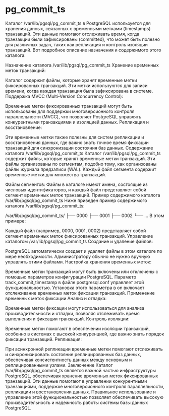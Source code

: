 # pg_commit_ts
Каталог /var/lib/pgsql/pg_commit_ts в PostgreSQL используется для хранения данных, связанных с временными метками (timestamps) транзакций. Эти данные помогают отслеживать время, когда транзакции были зафиксированы (committed), что может быть полезно для различных задач, таких как репликация и контроль изоляции транзакций. Вот подробное описание назначения и содержимого этого каталога:

Назначение каталога /var/lib/pgsql/pg_commit_ts
Хранение временных меток транзакций:

Каталог содержит файлы, которые хранят временные метки фиксированных транзакций. Эти метки используются для записи времени, когда каждая транзакция была зафиксирована в системе.
Поддержка MVCC (Multi-Version Concurrency Control):

Временные метки фиксированных транзакций могут быть использованы для поддержки многоверсионного контроля параллельности (MVCC), что позволяет PostgreSQL управлять конкурентными транзакциями и изоляцией данных.
Репликация и восстановление:

Эти временные метки также полезны для систем репликации и восстановления данных, где важно знать точное время фиксации транзакций для синхронизации состояния баз данных.
Содержание каталога /var/lib/pgsql/pg_commit_ts
Каталог /var/lib/pgsql/pg_commit_ts содержит файлы, которые хранят временные метки транзакций. Эти файлы организованы по сегментам, подобно тому, как организованы файлы журнала предзаписи (WAL). Каждый файл сегмента содержит временные метки для множества транзакций.

Файлы сегментов:
Файлы в каталоге имеют имена, состоящие из числовых идентификаторов, и каждый файл представляет собой сегмент временных меток транзакций.
Пример содержимого каталога /var/lib/pgsql/pg_commit_ts
Ниже приведен пример содержимого каталога /var/lib/pgsql/pg_commit_ts:


/var/lib/pgsql/pg_commit_ts/
├── 0000
├── 0001
├── 0002
└── ...
В этом примере:

Каждый файл (например, 0000, 0001, 0002) представляет собой сегмент временных меток фиксированных транзакций.
Управление каталогом /var/lib/pgsql/pg_commit_ts
Создание и удаление файлов:

PostgreSQL автоматически создает и удаляет файлы в этом каталоге по мере необходимости. Администратору обычно не нужно вручную управлять этими файлами.
Настройка хранения временных меток:

Временные метки транзакций могут быть включены или отключены с помощью параметров конфигурации PostgreSQL. Параметр track_commit_timestamp в файле postgresql.conf управляет этой функциональностью. Установка этого параметра в on включает отслеживание временных меток фиксации транзакций.
Применение временных меток фиксации
Анализ и отладка:

Временные метки фиксации могут использоваться для анализа производительности и отладки, позволяя отслеживать время выполнения и фиксации транзакций.
Контроль изоляции:

Временные метки помогают в обеспечении изоляции транзакций, особенно в системах с высокой конкуренцией, где важно знать порядок фиксации транзакций.
Репликация:

При асинхронной репликации временные метки помогают отслеживать и синхронизировать состояние реплицированных баз данных, обеспечивая консистентность данных между основным и реплицированными узлами.
Заключение
Каталог /var/lib/pgsql/pg_commit_ts является важной частью инфраструктуры PostgreSQL, обеспечивая хранение временных меток фиксированных транзакций. Эти данные помогают в управлении конкурентными транзакциями, поддержке многоверсионного контроля параллельности, репликации и восстановлении данных. Правильное использование и управление этой функциональностью позволяет обеспечивать высокую производительность и надежность работы системы базы данных PostgreSQL.